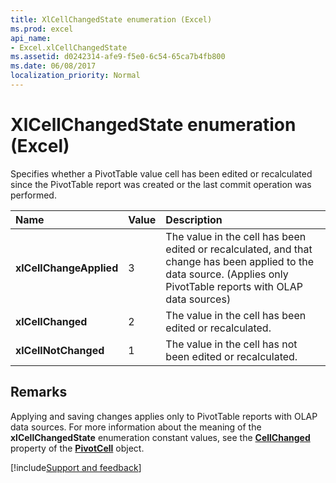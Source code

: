 ```yaml
---
title: XlCellChangedState enumeration (Excel)
ms.prod: excel
api_name:
- Excel.xlCellChangedState
ms.assetid: d0242314-afe9-f5e0-6c54-65ca7b4fb800
ms.date: 06/08/2017
localization_priority: Normal
---
```



# XlCellChangedState enumeration (Excel)

Specifies whether a PivotTable value cell has been edited or recalculated since the PivotTable report was created or the last commit operation was performed. 



|Name|Value|Description|
|:-----|:-----|:-----|
| **xlCellChangeApplied**|3|The value in the cell has been edited or recalculated, and that change has been applied to the data source. (Applies only PivotTable reports with OLAP data sources)|
| **xlCellChanged**|2|The value in the cell has been edited or recalculated.|
| **xlCellNotChanged**|1|The value in the cell has not been edited or recalculated.|

## Remarks

Applying and saving changes applies only to PivotTable reports with OLAP data sources. For more information about the meaning of the **xlCellChangedState** enumeration constant values, see the **[CellChanged](Excel.PivotCell.CellChanged.md)** property of the **[PivotCell](Excel.PivotCell.md)** object.

[!include[Support and feedback](~/includes/feedback-boilerplate.md)]